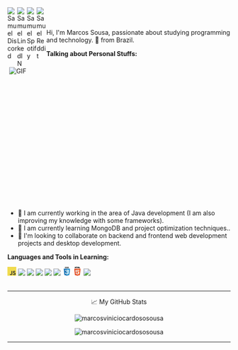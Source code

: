 <a href="https://discord.gg/">
  <img align="left" alt="Samuel Discord" width="22px" src="https://raw.githubusercontent.com/peterthehan/peterthehan/master/assets/discord.svg" />
</a>
<a href="https://www.linkedin.com/in/samuel-stalschus-9306221aa/">
  <img align="left" alt="Samuel LinkedIN" width="22px" src="https://raw.githubusercontent.com/peterthehan/peterthehan/master/assets/linkedin.svg" />
</a>
<a href="https://open.spotify.com/user/7kkj14lfkonfs83ia17r5xmm1">
  <img align="left" alt="Samuel Spotify" width="22px" src="https://raw.githubusercontent.com/peterthehan/peterthehan/master/assets/spotify.svg" />
</a>
<a href="https://www.facebook.com/sam.stalschus">
  <img align="left" alt="Samuel Reddit" width="22px" src="https://raw.githubusercontent.com/peterthehan/peterthehan/master/assets/facebook.svg" />
</a>
<br>

<br>

Hi, I'm Marcos Sousa, passionate about studying programming and technology. 🚀 from Brazil.


  <img align="right" alt="GIF" src="https://i2.wp.com/allhtaccess.info/wp-content/uploads/2018/03/programming.gif?fit=1281%2C716&ssl=1" width="500" height="320" />
  
  
  
**Talking about Personal Stuffs:**

- :telescope: I am currently working in the area of Java development (I am also improving my knowledge with some frameworks).
- :seedling: I am currently learning MongoDB and project optimization techniques..
- 🤝 I'm looking to collaborate on backend and frontend web development projects and desktop development. 


**Languages and Tools in Learning:**  

<code><img height="20" src="https://raw.githubusercontent.com/github/explore/80688e429a7d4ef2fca1e82350fe8e3517d3494d/topics/javascript/javascript.png"></code>
<code><img height="20" src="https://2.bp.blogspot.com/_4OhBcHufwyo/S7-FJtXGGVI/AAAAAAAAAYE/7v2yUhteMqs/s1600/java.JPG"></code>
<code><img height="20" src="https://peritoemphp.com/wp-content/uploads/2019/02/letter_c_PNG22.png"></code>
<code><img height="20" src="https://www.php.net/images/logos/new-php-logo.svg"></code>
<code><img height="20" src="https://renangurgel.dev/wp-content/uploads/2020/06/Git-Icon-1788C.png"></code>
<code><img height="20" src="https://img.icons8.com/color/452/mongodb.png"></code>
<code><img height="20" src="https://raw.githubusercontent.com/github/explore/80688e429a7d4ef2fca1e82350fe8e3517d3494d/topics/css/css.png"></code>
<code><img height="20" src="https://raw.githubusercontent.com/github/explore/80688e429a7d4ef2fca1e82350fe8e3517d3494d/topics/html/html.png"></code>
<code><img height="20" src="https://3.bp.blogspot.com/-wezYT0EUtcM/W9NB1wTpOkI/AAAAAAAAFTM/jOIoB7pYi9sEOVUukyEs7-VFZpEgb8kEQCLcBGAs/s1600/bootstrap-stack.png"></code>
<br>
<br>
<hr>

<p align="center">📈 My GitHub Stats

<p align="center"> <img src="https://github-readme-stats.vercel.app/api?username=marcosviniciocardososousa&show_icons=true&theme=radical" alt="marcosviniciocardososousa" width="500" height="320" />
<p align="center"> <img src="https://github-readme-stats.vercel.app/api/top-langs/?username=marcosviniciocardososousa&layout=compact" alt="marcosviniciocardososousa" width="500" height="320" />
<br>
<hr>
